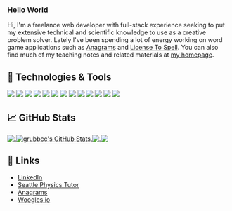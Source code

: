 ### Hello World
Hi, I'm a freelance web developer with full-stack experience seeking to put my extensive technical and scientific knowledge to use as a creative problem solver. Lately I've been spending a lot of energy working on word game applications such as [Anagrams](anagrams.site) and [License To Spell](seattlephysicstutor.com/plates.html). You can also find much of my teaching notes and related materials at [my homepage](seattlephysicstutor.com).

## 🔧 Technologies & Tools
![](https://img.shields.io/badge/OS-Linux-informational?style=plastic&logo=linux&logoColor=black&color=gold)
![](https://img.shields.io/badge/Code-Java-informational?style=plastic&logo=java&logoColor=white&color=gold)
![](https://img.shields.io/badge/Code-JavaScript-informational?plastic=flat&logo=javascript&logoColor=white&color=gold)
![](https://img.shields.io/badge/Code-CSS-informational?style=plastic&logo=cmake&logoColor=white&color=gold)
![](https://img.shields.io/badge/Tools-D3.js-informational?style=plastic&logo=d3dotjs&logoColor=white&color=gold)
![](https://img.shields.io/badge/DB-MySQL-informational?style=plastic&logo=mysql&logoColor=white&color=gold)
![](https://img.shields.io/badge/Tools-Docker-informational?style=plastic&logo=docker&logoColor=white&color=gold)
![](https://img.shields.io/badge/Tools-NGINX-informational?style=plastic&logo=nginx&logoColor=white&color=gold)
![](https://img.shields.io/badge/Code-LaTeX-informational?style=plastic&logo=latex&logoColor=white&color=gold)
![](https://img.shields.io/badge/Code-HTML-informational?style=plastic&logo=html&logoColor=white&color=gold)
![](https://img.shields.io/badge/Tools-JSON-informational?style=plastic&logo=json&logoColor=white&color=gold)
![](https://img.shields.io/badge/Tools-Gradle-informational?style=plastic&logo=gradle&logoColor=white&color=gold)
![](https://img.shields.io/badge/Code-PHP-informational?style=plastic&logo=php&logoColor=white&color=gold)

## &#x1f4c8; GitHub Stats

<a href="https://github.com/grubbcc/grubbcc">
  <img align="center" src="https://github-readme-stats.vercel.app/api/top-langs/?username=grubbcc&title_color=ffffff&text_color=c9cacc&icon_color=2bbc8a&bg_color=1d1f21&langs_count=4" />
</a>
<a href="https://github.com/grubbcc/grubbcc">
  <img align="center" src="https://github-readme-stats.vercel.app/api?username=grubbcc&show_icons=true&line_height=27&count_private=true&title_color=ffffff&text_color=c9cacc&icon_color=2bbc8a&bg_color=1d1f21" alt="grubbcc's GitHub Stats" />
</a>

<a href="https://github.com/grubbcc/anagrams">
  <img align="center" src="https://github-readme-stats.vercel.app/api/pin/?username=grubbcc&repo=anagrams&title_color=ffffff&text_color=c9cacc&icon_color=2bbc8a&bg_color=1d1f21" />

<a href="https://github.com/grubbcc/license-to-spell">
  <img align="center" src="https://github-readme-stats.vercel.app/api/pin/?username=grubbcc&repo=license-to-spell&title_color=ffffff&text_color=c9cacc&icon_color=2bbc8a&bg_color=1d1f21" />
</a>

## 🔗 Links

- <a href="https://www.linkedin.com/in/christopher-grubb-464aa183">LinkedIn</a>
- <a href="https://www.seattlephysicstutor.com">Seattle Physics Tutor</a>
- <a href="https://www.seattplephysicstutor.com/anagrams.html">Anagrams</a>
- <a href="https://woogles.io">Woogles.io</a>

</a>    
